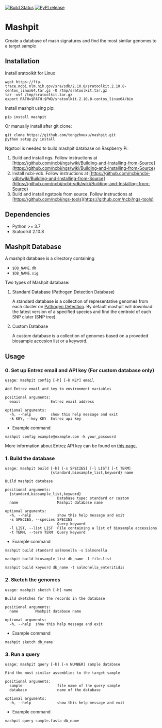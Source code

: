 [![Build Status](https://www.travis-ci.com/tongzhouxu/mashpit.svg?branch=master)](https://www.travis-ci.com/tongzhouxu/mashpit)
[![PyPI release](https://img.shields.io/pypi/v/mashpit)](https://pypi.python.org/pypi/mashpit/)
# Mashpit
Create a database of mash signatures and find the most similar genomes to a target sample 

## Installation
Install sratoolkit for Linux
```
wget https://ftp-trace.ncbi.nlm.nih.gov/sra/sdk/2.10.8/sratoolkit.2.10.8-centos_linux64.tar.gz -O /tmp/sratoolkit.tar.gz
tar -xvf /tmp/sratoolkit.tar.gz
export PATH=$PATH:$PWD/sratoolkit.2.10.8-centos_linux64/bin
```

Install mashpit using pip:
  ```
  pip install mashpit
  ```
Or manually install after git clone:
  ```
  git clone https://github.com/tongzhouxu/mashpit.git
  python setup.py install 
  ```
Ngstool is needed to build mashpit database on Raspberry Pi:
1. Build and install ngs. Follow instructions at [https://github.com/ncbi/ngs/wiki/Building-and-Installing-from-Source](https://github.com/ncbi/ngs/wiki/Building-and-Installing-from-Source)
2. Install ncbi-vdb. Follow instructions at [https://github.com/ncbi/ncbi-vdb/wiki/Building-and-Installing-from-Source](https://github.com/ncbi/ncbi-vdb/wiki/Building-and-Installing-from-Source)
3. Build and install ngstools from source. Follow instructions at [https://github.com/ncbi/ngs-tools](https://github.com/ncbi/ngs-tools)

## Dependencies

- Python >= 3.7
- Sratoolkit 2.10.8

## Mashpit Database

A mashpit database is a directory containing:
- `$DB_NAME.db`
- `$DB_NAME.sig`

Two types of Mashpit database:

1. Standard Database (Pathogen Detection Database)

   A standard database is a collection of representative genomes from each cluster on [Pathogen Detection](https://www.ncbi.nlm.nih.gov/pathogens). By default mashpit will download the latest version of a specified species and find the centroid of each SNP cluter (SNP tree).
2. Custom Database  
   
   A custom database is a collection of genomes based on a proveded biosample accesion list or a keyword.

## Usage

### 0. Set up Entrez email and API key (For custom database only)
```
usage: mashpit config [-h] [-k KEY] email

Add Entrez email and key to environment variables

positional arguments:
  email              Entrez email address

optional arguments:
  -h, --help         show this help message and exit
  -k KEY, --key KEY  Entrez api key
```
- Example command
```
mashpit config example@example.com -k your_password
```
More information about Entrez API key can be found on [this page.](https://ncbiinsights.ncbi.nlm.nih.gov/2017/11/02/new-api-keys-for-the-e-utilities/)
### 1. Build the database
```
usage: mashpit build [-h] [-s SPECIES] [-l LIST] [-t TERM]
                     {standard,biosample_list,keyword} name

Build mashpit database

positional arguments:
  {standard,biosample_list,keyword}
                        Database type: standard or custom
  name                  Mashpit database name

optional arguments:
  -h, --help            show this help message and exit
  -s SPECIES, --species SPECIES
                        Query keyword
  -l LIST, --list LIST  File containing a list of biosample accessions
  -t TERM, --term TERM  Query keyword
```
- Example command
```
mashpit build standard salmonella -s Salmonella
```
```
mashpit build biosample_list db_name -l file.list
```
```
mashpit build keyword db_name -t salmonella_enteritidis
```
### 2. Sketch the genomes
```
usage: mashpit sketch [-h] name

Build sketches for the records in the database

positional arguments:
  name        Mashpit database name

optional arguments:
  -h, --help  show this help message and exit
```
- Example command
```
mashpit sketch db_name
```
### 3. Run a query
```
usage: mashpit query [-h] [-n NUMBER] sample database

Find the most similar assemblies to the target sample

positional arguments:
  sample                file name of the query sample
  database              name of the database

optional arguments:
  -h, --help            show this help message and exit
```
- Example command
```
mashpit query sample.fasta db_name
```
